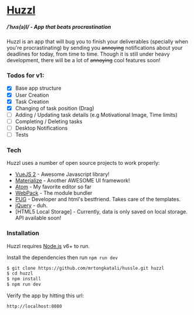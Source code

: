 # [Huzzl](http://huzzl.crazyapp.cloud/)
##### /ˈhʌs(ə)l/ - App that beats procrastination

Huzzl is an app that will bug you to finish your deliverables (specially when you're procrastinating) by sending you ~~annoying~~ notifications about your deadlines for today, from time to time. Though it is still under heavy development, there will be a lot of ~~annoying~~ cool features soon!

### Todos for v1:
- [x] Base app structure
- [x] User Creation
- [x] Task Creation
- [x] Changing of task position (Drag)
- [ ] Adding / Updating task details (e.g Motivational Image, Time limits)
- [ ] Completing / Deleting tasks
- [ ] Desktop Notifications
- [ ] Tests

### Tech

Huzzl uses a number of open source projects to work properly:

* [VueJS 2](https://vuejs.org/) - Awesome Javascript library!
* [Materialize](http://materializecss.com/) - Another AWESOME UI framework!
* [Atom](https://atom.io/) - My favorite editor so far
* [WebPack](https://webpack.github.io/) - The module bundler
* [PUG](https://pugjs.org/api/getting-started.html) - Developer and html's bestfriend. Takes care of the templates.
* [jQuery](https://jquery.com/) - duh.
* [HTML5 Local Storage] - Currently, data is only saved on local storage. API available soon!

### Installation

Huzzl requires [Node.js](https://nodejs.org/) v6+ to run.

Install the dependencies then run `npm run dev`

```sh
$ git clone https://github.com/mrtongkatali/hussle.git huzzl
$ cd huzzl
$ npm install
$ npm run dev
```

Verify the app by hitting this url:
```sh
http://localhost:8080
```
